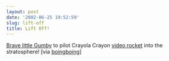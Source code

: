 ```yaml
---
layout: post
date: '2002-06-25 19:52:59'
slug: lift-off
title: Lift Off!
---
```


[Brave little Gumby](http://www.dph.com/vidroc/gumby/gumby_press_release.htm) to pilot Crayola Crayon [video rocket](http://www.dph.com/vidroc/vidroc_1.htm) into the stratosphere! \[via [boingboing](http://www.boingboing.net)\]